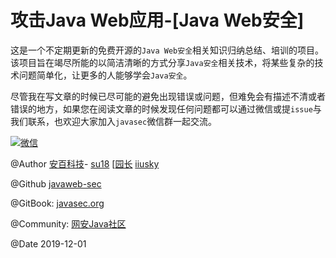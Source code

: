 # 攻击Java Web应用-[Java Web安全]

这是一个不定期更新的免费开源的`Java Web安全`相关知识归纳总结、培训的项目。该项目旨在竭尽所能的以简洁清晰的方式分享`Java安全`相关技术，将某些复杂的技术问题简单化，让更多的人能够学会`Java安全`。

尽管我在写文章的时候已尽可能的避免出现错误或问题，但难免会有描述不清或者错误的地方，如果您在阅读文章的时候发现任何问题都可以通过微信或提`issue`与我们联系，也欢迎大家加入`javasec`微信群一起交流。

[![微信](gitbook/images/wechat.png)](https://javasec.oss-cn-hongkong.aliyuncs.com/images/wechat.jpg)

@Author [安百科技](http://www.anbai.com/)-  [su18](https://su18.org/) [[园长](http://javaweb.org/) [iiusky](http://javaweb.org.cn/)

@Github [javaweb-sec](https://github.com/javaweb-sec/javaweb-sec)

@GitBook: [javasec.org](http://javasec.org/)

@Community: [网安Java社区](https://www.wangan.com/java)

@Date 2019-12-01

